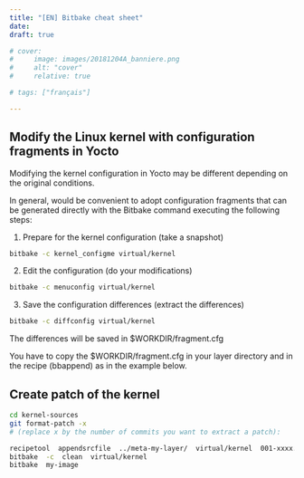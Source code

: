 ```yaml
---
title: "[EN] Bitbake cheat sheet"
date: 
draft: true

# cover:
#     image: images/20181204A_banniere.png
#     alt: "cover"
#     relative: true

# tags: ["français"]

---
```






## Modify the Linux kernel with configuration fragments in Yocto

Modifying the kernel configuration in Yocto may be different depending on the original conditions.

In general, would be convenient to adopt configuration fragments that can be generated directly with the Bitbake command executing the following steps:

1. Prepare for the kernel configuration (take a snapshot)

```bash
bitbake -c kernel_configme virtual/kernel
```

2. Edit the configuration (do your modifications)

```bash
bitbake -c menuconfig virtual/kernel
```

3. Save the configuration differences (extract the differences)

```bash
bitbake -c diffconfig virtual/kernel
```

The differences will be saved in $WORKDIR/fragment.cfg

You have to copy the $WORKDIR/fragment.cfg in your layer directory and in the recipe (bbappend) as in the example below. 


## Create patch of the kernel

```bash
cd kernel-sources
git format-patch -x
# (replace x by the number of commits you want to extract a patch):
```


```bash
recipetool  appendsrcfile  ../meta-my-layer/  virtual/kernel  001-xxxx.patch 
bitbake  -c  clean  virtual/kernel 
bitbake  my-image
```
